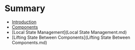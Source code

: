 # Summary

* [Introduction](README.md)
* [Components](Components.md)
* [Local State Management](Local State Management.md)
* [Lifting State Between Components](Lifting State Between Components.md)

